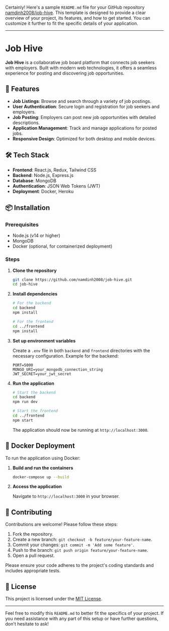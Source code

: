 Certainly! Here's a sample `README.md` file for your GitHub repository [namdinh2008/job-hive](https://github.com/namdinh2008/job-hive). This template is designed to provide a clear overview of your project, its features, and how to get started. You can customize it further to fit the specific details of your application.

---

# Job Hive

**Job Hive** is a collaborative job board platform that connects job seekers with employers. Built with modern web technologies, it offers a seamless experience for posting and discovering job opportunities.

## 🚀 Features

* **Job Listings**: Browse and search through a variety of job postings.
* **User Authentication**: Secure login and registration for job seekers and employers.
* **Job Posting**: Employers can post new job opportunities with detailed descriptions.
* **Application Management**: Track and manage applications for posted jobs.
* **Responsive Design**: Optimized for both desktop and mobile devices.

## 🛠️ Tech Stack

* **Frontend**: React.js, Redux, Tailwind CSS
* **Backend**: Node.js, Express.js
* **Database**: MongoDB
* **Authentication**: JSON Web Tokens (JWT)
* **Deployment**: Docker, Heroku

## 📦 Installation

### Prerequisites

* Node.js (v14 or higher)
* MongoDB
* Docker (optional, for containerized deployment)

### Steps

1. **Clone the repository**

   ```bash
   git clone https://github.com/namdinh2008/job-hive.git
   cd job-hive
   ```

2. **Install dependencies**

   ```bash
   # For the backend
   cd backend
   npm install

   # For the frontend
   cd ../frontend
   npm install
   ```

3. **Set up environment variables**

   Create a `.env` file in both `backend` and `frontend` directories with the necessary configuration. Example for the backend:

   ```env
   PORT=5000
   MONGO_URI=your_mongodb_connection_string
   JWT_SECRET=your_jwt_secret
   ```

4. **Run the application**

   ```bash
   # Start the backend
   cd backend
   npm run dev

   # Start the frontend
   cd ../frontend
   npm start
   ```

   The application should now be running at `http://localhost:3000`.

## 🐳 Docker Deployment

To run the application using Docker:

1. **Build and run the containers**

   ```bash
   docker-compose up --build
   ```

2. **Access the application**

   Navigate to `http://localhost:3000` in your browser.

## 🤝 Contributing

Contributions are welcome! Please follow these steps:

1. Fork the repository.
2. Create a new branch: `git checkout -b feature/your-feature-name`.
3. Commit your changes: `git commit -m 'Add some feature'`.
4. Push to the branch: `git push origin feature/your-feature-name`.
5. Open a pull request.

Please ensure your code adheres to the project's coding standards and includes appropriate tests.

## 📄 License

This project is licensed under the [MIT License](LICENSE).

---

Feel free to modify this `README.md` to better fit the specifics of your project. If you need assistance with any part of this setup or have further questions, don't hesitate to ask!
